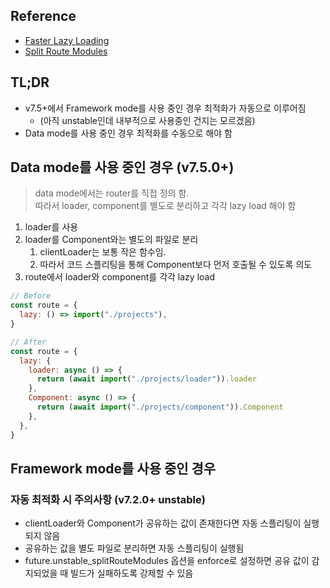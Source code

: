 ## Reference

- [Faster Lazy Loading](https://remix.run/blog/faster-lazy-loading)
- [Split Route Modules](https://remix.run/blog/split-route-modules)

## TL;DR

- v7.5+에서 Framework mode를 사용 중인 경우 최적화가 자동으로 이루어짐
  - (아직 unstable인데 내부적으로 사용중인 건지는 모르겠음)
- Data mode를 사용 중인 경우 최적화를 수동으로 해야 함

## Data mode를 사용 중인 경우 (v7.5.0+)

> data mode에서는 router를 직접 정의 함.  
> 따라서 loader, component를 별도로 분리하고 각각 lazy load 해야 함

1. loader를 사용
2. loader를 Component와는 별도의 파일로 분리
   1. clientLoader는 보통 작은 함수임.
   2. 따라서 코드 스플리팅을 통해 Component보다 먼저 호출될 수 있도록 의도
3. route에서 loader와 component를 각각 lazy load

```javascript
// Before
const route = {
  lazy: () => import("./projects"),
}

// After
const route = {
  lazy: {
    loader: async () => {
      return (await import("./projects/loader")).loader
    },
    Component: async () => {
      return (await import("./projects/component")).Component
    },
  },
}
```

## Framework mode를 사용 중인 경우

### 자동 최적화 시 주의사항 (v7.2.0+ unstable)

- clientLoader와 Component가 공유하는 값이 존재한다면 자동 스플리팅이 실행되지 않음
- 공유하는 값을 별도 파일로 분리하면 자동 스플리팅이 실행됨
- future.unstable_splitRouteModules 옵션을 enforce로 설정하면 공유 값이 감지되었을 때 빌드가 실패하도록 강제할 수 있음
